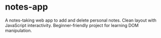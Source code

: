 # notes-app
A notes-taking web app to add and delete personal notes. Clean layout with JavaScript interactivity. Beginner-friendly project for learning DOM manipulation.
